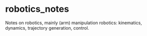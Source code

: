 # robotics_notes
Notes on robotics, mainly (arm) manipulation robotics: kinematics, dynamics, trajectory generation, control.
